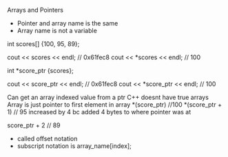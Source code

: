 Arrays and Pointers

- Pointer and array name is the same 
- Array name is not a variable 

int scores[] {100, 95, 89};

cout << scores << endl; // 0x61fec8
cout << *scores << endl; // 100

int *score_ptr {scores};

cout << score_ptr << endl; // 0x61fec8
cout << *score_ptr << endl; // 100 

Can get an array indexed value from a ptr
C++ doesnt have true arrays 
Array is just pointer to first element in array
*(score_ptr) //100
*(score_ptr + 1) //  95
increased by 4 bc added 4 bytes to where pointer was at 

score_ptr + 2 // 89 
- called offset notation 
- subscript notation is array_name[index];

